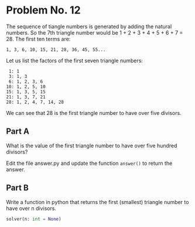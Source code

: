 # Problem No. 12

The sequence of tiangle numbers is generated by adding the natural numbers. So the 7th triangle number would be 1 + 2 + 3 + 4 + 5 + 6 + 7 = 28.
The first ten terms are:

```
1, 3, 6, 10, 15, 21, 28, 36, 45, 55...
```

Let us list the factors of the first seven triangle numbers:

```
 1: 1
 3: 1, 3
 6: 1, 2, 3, 6
10: 1, 2, 5, 10
15: 1, 3, 5, 15
21: 1, 3, 7, 21
28: 1, 2, 4, 7, 14, 28
```

We can see that 28 is the first triangle number to have over five divisors.

## Part A

What is the value of the first triangle number to have over five hundred divisors?

Edit the file answer.py and update the function `answer()` to return the answer.

## Part B

Write a function in python that returns the first (smallest) triangle number to have over n divisors.

```python
solver(n: int = None)
```
